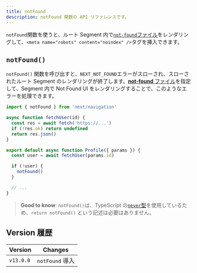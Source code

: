```yaml
---
title: notFound
description: notFound 関数の API リファレンスです。
---
```


`notFound`関数を使うと、ルート Segment 内で[`not-found`ファイル](/docs/app-router/api-reference/file-conventions/not-found)をレンダリングして、`<meta name="robots" content="noindex" />`タグを挿入できます。

## `notFound()`

`notFound()` 関数を呼び出すと、`NEXT_NOT_FOUND`エラーがスローされ、スローされたルート Segment のレンダリングが終了します。[**not-found** ファイル](/docs/app-router/api-reference/file-conventions/not-found)を指定して、Segment 内で Not Found UI をレンダリングすることで、このようなエラーを処理できます。

```ts title="app/user/[id]/page.js"
import { notFound } from 'next/navigation'

async function fetchUser(id) {
  const res = await fetch('https://...')
  if (!res.ok) return undefined
  return res.json()
}

export default async function Profile({ params }) {
  const user = await fetchUser(params.id)

  if (!user) {
    notFound()
  }

  // ...
}
```

> **Good to know**: `notFound()`は、TypeScript の[`never`型](https://www.typescriptlang.org/docs/handbook/2/functions.html#never)を使用しているため、`return notFound()` という記述は必要はありません。

## Version 履歴

| Version   | Changes         |
| --------- | --------------- |
| `v13.0.0` | `notFound` 導入 |
